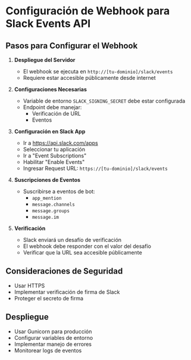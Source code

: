 # Configuración de Webhook para Slack Events API

## Pasos para Configurar el Webhook

1. **Despliegue del Servidor**
   - El webhook se ejecuta en `http://[tu-dominio]/slack/events`
   - Requiere estar accesible públicamente desde internet

2. **Configuraciones Necesarias**
   - Variable de entorno `SLACK_SIGNING_SECRET` debe estar configurada
   - Endpoint debe manejar:
     - Verificación de URL
     - Eventos

3. **Configuración en Slack App**
   - Ir a <https://api.slack.com/apps>
   - Seleccionar tu aplicación
   - Ir a "Event Subscriptions"
   - Habilitar "Enable Events"
   - Ingresar Request URL: `https://[tu-dominio]/slack/events`

4. **Suscripciones de Eventos**
   - Suscribirse a eventos de bot:
     - `app_mention`
     - `message.channels`
     - `message.groups`
     - `message.im`

5. **Verificación**
   - Slack enviará un desafío de verificación
   - El webhook debe responder con el valor del desafío
   - Verificar que la URL sea accesible públicamente

## Consideraciones de Seguridad

- Usar HTTPS
- Implementar verificación de firma de Slack
- Proteger el secreto de firma

## Despliegue

- Usar Gunicorn para producción
- Configurar variables de entorno
- Implementar manejo de errores
- Monitorear logs de eventos
